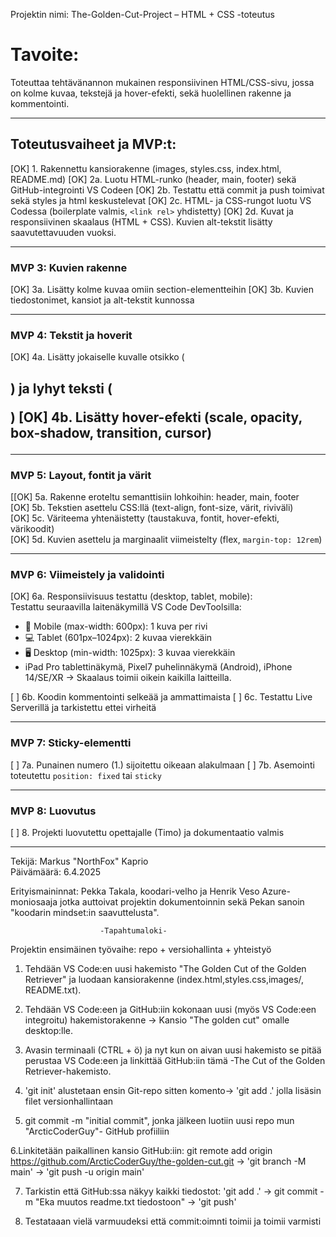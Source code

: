 Projektin nimi: The-Golden-Cut-Project – HTML + CSS -toteutus

# Tavoite:
Toteuttaa tehtävänannon mukainen responsiivinen HTML/CSS-sivu,
jossa on kolme kuvaa, tekstejä ja hover-efekti, sekä huolellinen rakenne ja kommentointi.

---

## Toteutusvaiheet ja MVP:t:

[OK] 1. Rakennettu kansiorakenne (images, styles.css, index.html, README.md)
[OK] 2a. Luotu HTML-runko (header, main, footer) sekä GitHub-integrointi VS Codeen
[OK] 2b. Testattu että commit ja push toimivat sekä styles ja html keskustelevat
[OK] 2c. HTML- ja CSS-rungot luotu VS Codessa (boilerplate valmis, `<link rel>` yhdistetty)
[OK] 2d. Kuvat ja responsiivinen skaalaus (HTML + CSS). Kuvien alt-tekstit lisätty saavutettavuuden vuoksi.

---

### MVP 3: Kuvien rakenne

[OK] 3a. Lisätty kolme kuvaa omiin section-elementteihin
[OK] 3b. Kuvien tiedostonimet, kansiot ja alt-tekstit kunnossa

---

### MVP 4: Tekstit ja hoverit

[OK] 4a. Lisätty jokaiselle kuvalle otsikko (<h2>) ja lyhyt teksti (<p>)
[OK] 4b. Lisätty hover-efekti (scale, opacity, box-shadow, transition, cursor)

---

### MVP 5: Layout, fontit ja värit

[[OK] 5a. Rakenne eroteltu semanttisiin lohkoihin: header, main, footer  
[OK] 5b. Tekstien asettelu CSS:llä (text-align, font-size, värit, riviväli)  
[OK] 5c. Väriteema yhtenäistetty (taustakuva, fontit, hover-efekti, värikoodit)  
[OK] 5d. Kuvien asettelu ja marginaalit viimeistelty (flex, `margin-top: 12rem`)

---

### MVP 6: Viimeistely ja validointi

[OK] 6a. Responsiivisuus testattu (desktop, tablet, mobile):  
Testattu seuraavilla laitenäkymillä VS Code DevToolsilla:

- 📱 Mobile (max-width: 600px): 1 kuva per rivi
- 💻 Tablet (601px–1024px): 2 kuvaa vierekkäin
- 🖥️ Desktop (min-width: 1025px): 3 kuvaa vierekkäin  
- iPad Pro tablettinäkymä, Pixel7 puhelinnäkymä (Android), iPhone 14/SE/XR
→ Skaalaus toimii oikein kaikilla laitteilla.

[ ] 6b. Koodin kommentointi selkeää ja ammattimaista
[ ] 6c. Testattu Live Serverillä ja tarkistettu ettei virheitä

---

### MVP 7: Sticky-elementti

[ ] 7a. Punainen numero (1.) sijoitettu oikeaan alakulmaan
[ ] 7b. Asemointi toteutettu `position: fixed` tai `sticky`

---

### MVP 8: Luovutus

[ ] 8. Projekti luovutettu opettajalle (Timo) ja dokumentaatio valmis

---

Tekijä: Markus "NorthFox" Kaprio  
Päivämäärä: 6.4.2025  

Erityismaininnat: Pekka Takala, koodari-velho ja Henrik Veso Azure-moniosaaja jotka auttoivat projektin dokumentoinnin sekä Pekan sanoin "koodarin mindset:in saavuttelusta". 

							
			            -Tapahtumaloki- 


   Projektin ensimäinen työvaihe: repo + versiohallinta + yhteistyö


1. Tehdään VS Code:en uusi hakemisto "The Golden Cut of the Golden Retriever" ja luodaan kansiorakenne (index.html,styles.css,images/, README.txt).

2. Tehdään VS Code:een ja GitHub:iin kokonaan uusi (myös VS Code:een integroitu) hakemistorakenne -> Kansio "The golden cut" omalle desktop:lle.

3. Avasin terminaali (CTRL + ö) ja nyt kun on aivan uusi hakemisto se pitää perustaa VS Code:een ja linkittää GitHub:iin tämä -The Cut of the Golden Retriever-hakemisto. 

4.  'git init' alustetaan ensin Git-repo sitten komento-> 'git add .' jolla lisäsin filet versionhallintaan

5.  git commit -m "initial commit", jonka jälkeen luotiin uusi repo mun "ArcticCoderGuy"- GitHub profiiliin

6.Linkitetään paikallinen kansio GitHub:iin: git remote add origin https://github.com/ArcticCoderGuy/the-golden-cut.git -> 'git branch -M main' -> 'git push -u origin main'

7. Tarkistin että GitHub:ssa näkyy kaikki tiedostot: 'git add .' -> git commit -m "Eka muutos readme.txt tiedostoon" -> 'git push' 

8. Testataaan vielä varmuudeksi että commit:oimnti toimii ja toimii varmisti




